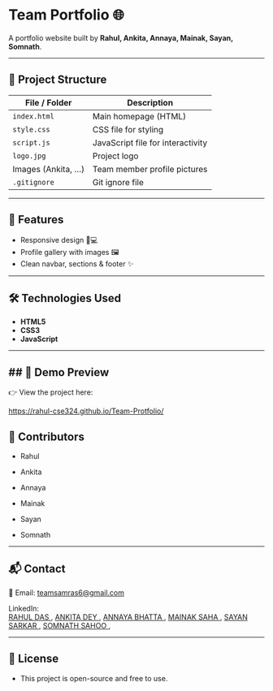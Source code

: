 # Team Portfolio 🌐

A portfolio website built by **Rahul, Ankita, Annaya, Mainak, Sayan, Somnath**.

---

## 📂 Project Structure

| File / Folder        | Description                                   |
|----------------------|-----------------------------------------------|
| `index.html`         | Main homepage (HTML)                         |
| `style.css`          | CSS file for styling                         |
| `script.js`          | JavaScript file for interactivity             |
| `logo.jpg`           | Project logo                                  |
| Images (Ankita, …)   | Team member profile pictures                  |
| `.gitignore`         | Git ignore file                              |

---

## 🚀 Features

- Responsive design 📱💻  
- Profile gallery with images 🖼️  
- Clean navbar, sections & footer ✨  

---

## 🛠️ Technologies Used

- **HTML5**  
- **CSS3**  
- **JavaScript**  

---

## ## 📸 Demo Preview

👉 View the project here:

https://rahul-cse324.github.io/Team-Protfolio/


##  🙌 Contributors

- Rahul

- Ankita

- Annaya

- Mainak

- Sayan

- Somnath

---


## 📬 Contact

   📧 Email: teamsamras6@gmail.com

   LinkedIn:      
<a href="https://www.linkedin.com/in/rahul-das-2770a9330?utm_source=share&utm_campaign=share_via&utm_content=profile&utm_medium=android_app" target="_blank">RAHUL DAS </a>,
<a href="https://www.linkedin.com/in/rahul-das-2770a9330?utm_source=share&utm_campaign=share_via&utm_content=profile&utm_medium=android_app" target="_blank">ANKITA DEY </a>,
<a href="https://www.linkedin.com/in/rahul-das-2770a9330?utm_source=share&utm_campaign=share_via&utm_content=profile&utm_medium=android_app" target="_blank">ANNAYA BHATTA </a>,
<a href="https://www.linkedin.com/in/rahul-das-2770a9330?utm_source=share&utm_campaign=share_via&utm_content=profile&utm_medium=android_app" target="_blank">MAINAK SAHA </a>,
<a href="https://www.linkedin.com/in/rahul-das-2770a9330?utm_source=share&utm_campaign=share_via&utm_content=profile&utm_medium=android_app" target="_blank">SAYAN SARKAR </a>,
<a href="https://www.linkedin.com/in/rahul-das-2770a9330?utm_source=share&utm_campaign=share_via&utm_content=profile&utm_medium=android_app" target="_blank">SOMNATH SAHOO </a>,

---

## 📜 License

 - This project is open-source and free to use.



